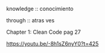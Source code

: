 knowledge :: conocimiento

through :: atras ves 

Chapter 1: Clean Code pag 27

https://youtu.be/-8h1sZ6nyY0?t=425
